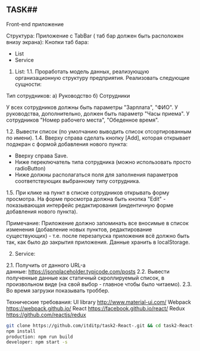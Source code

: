 
## TASK##

Front-end приложение

Структура:
Приложение с TabBar ( таб бар должен быть расположен  внизу экрана):
Кнопки таб бара:
- List
- Service

1. List:
1.1. Проработать модель данных, реализующую организационную структуру предприятия. Реализовать следующие сущности:

Тип сотрудников:
а) Руководство
б) Сотрудники

У всех сотрудников должны быть параметры "Зарплата", "ФИО".
У руководства, дополнительно, должен быть параметр "Часы приема".
У сотрудников "Номер рабочего места", "Обеденное время".

1.2. Вывести список (по умолчанию выводить список отсортированным по имени).
1.4. Вверху справа сделать кнопку [Add], которая открывает подэкран с формой добавления нового пункта: 

- Вверху справа Save.
- Ниже переключатель типа сотрудника (можно использовать просто radioButton)
- Ниже должны располагаться поля для заполнения параметров соответствующих выбранному типу сотрудника.

1.5. При клике на пункт в списке сотрудников открывать форму просмотра. На форме просмотра должна быть кнопка "Edit" - показывающая интерфейс редактирования (индентичную форме добавления нового пункта).
 
Примечание: 
Приложение должно запоминать все вносимые в список изменения (добавление новых пунктов, редактирование существующих) - т.е. после перезапуска приложения всё должно быть так, как было до закрытия приложения. Данные хранить в localStorage.


2. Service:

2.1. Получить от данного URL-а данные: https://jsonplaceholder.typicode.com/posts
2.2. Вывести полученные данные как статичный скроллируемый список, в произвольном виде (на свой выбор - главное чтобы было читаемо).
2.3. Во время загрузки показывать троббер.

Технические требования:
UI library http://www.material-ui.com/
Webpack https://webpack.github.io/
React https://facebook.github.io/react/
Redux https://github.com/reactjs/redux

```sh
git clone https://github.com/itditp/task2-React-.git && cd task2-React-
npm install
production: npm run build
developer: npm start -s
```
